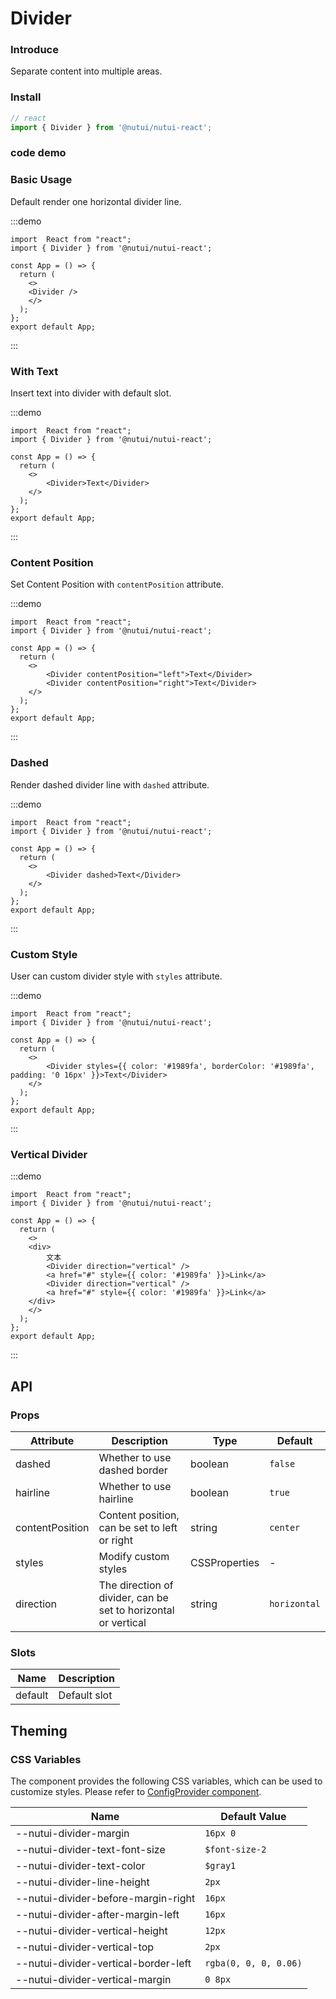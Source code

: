 # Divider 

### Introduce

Separate content into multiple areas.

### Install

```ts
// react
import { Divider } from '@nutui/nutui-react';
```
### code demo
### Basic Usage

Default render one horizontal divider line.

:::demo

```tsx
import  React from "react";
import { Divider } from '@nutui/nutui-react';

const App = () => {
  return (
    <>
    <Divider />
    </>
  );
};
export default App;
```
:::


### With Text

Insert text into divider with default slot.

:::demo

```tsx
import  React from "react";
import { Divider } from '@nutui/nutui-react';

const App = () => {
  return (
    <>
        <Divider>Text</Divider>
    </>
  );
};
export default App;
```
:::


### Content Position

Set Content Position with `contentPosition` attribute.

:::demo

```tsx
import  React from "react";
import { Divider } from '@nutui/nutui-react';

const App = () => {
  return (
    <>
        <Divider contentPosition="left">Text</Divider>
        <Divider contentPosition="right">Text</Divider>
    </>
  );
};
export default App;
```
:::


### Dashed

Render dashed divider line with `dashed` attribute.

:::demo

```tsx
import  React from "react";
import { Divider } from '@nutui/nutui-react';

const App = () => {
  return (
    <>
        <Divider dashed>Text</Divider>
    </>
  );
};
export default App;
```
:::


### Custom Style

User can custom divider style with `styles` attribute.

:::demo

```tsx
import  React from "react";
import { Divider } from '@nutui/nutui-react';

const App = () => {
  return (
    <>
        <Divider styles={{ color: '#1989fa', borderColor: '#1989fa', padding: '0 16px' }}>Text</Divider>
    </>
  );
};
export default App;
```
:::

### Vertical Divider

:::demo

```tsx
import  React from "react";
import { Divider } from '@nutui/nutui-react';

const App = () => {
  return (
    <>
    <div>
        文本
        <Divider direction="vertical" />
        <a href="#" style={{ color: '#1989fa' }}>Link</a>
        <Divider direction="vertical" />
        <a href="#" style={{ color: '#1989fa' }}>Link</a>
    </div>
    </>
  );
};
export default App;
```
:::


## API

### Props

| Attribute            | Description                       | Type    | Default |
| --------------- | ----------------------------- | ------- | ------ |
| dashed          | Whether to use dashed border                  | boolean | `false`  |
| hairline        | Whether to use hairline             | boolean | `true`   |
| contentPosition | Content position, can be set to left or right   | string  | `center` |
| styles          | Modify custom styles                | CSSProperties     | -      |
| direction           | The direction of divider, can be set to horizontal or vertical            | string     | `horizontal`      |

### Slots

| Name    | Description |
| ------- | ---- |
| default | Default slot |


## Theming

### CSS Variables

The component provides the following CSS variables, which can be used to customize styles. Please refer to [ConfigProvider component](#/en-US/component/configprovider).

| Name | Default Value |
| --- | --- |
| --nutui-divider-margin | `16px 0` |
| --nutui-divider-text-font-size | `$font-size-2` |
| --nutui-divider-text-color | `$gray1` |
| --nutui-divider-line-height | `2px` |
| --nutui-divider-before-margin-right | `16px` |
| --nutui-divider-after-margin-left | `16px` |
| --nutui-divider-vertical-height | `12px` |
| --nutui-divider-vertical-top | `2px` |
| --nutui-divider-vertical-border-left | `rgba(0, 0, 0, 0.06)` |
| --nutui-divider-vertical-margin | `0 8px` |
